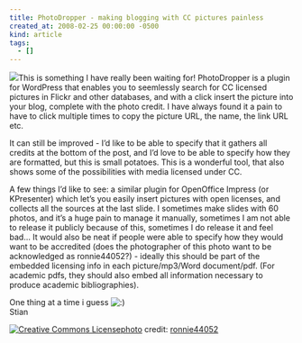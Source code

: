 ```yaml
---
title: PhotoDropper - making blogging with CC pictures painless
created_at: 2008-02-25 00:00:00 -0500
kind: article
tags:
  - []
---
```


[![](http://farm3.static.flickr.com/2154/2292346266_6e36b36bbb_m.jpg)](http://www.flickr.com/photos/38729188@N00/2292346266/)This
is something I have really been waiting for! PhotoDropper is a plugin
for WordPress that enables you to seemlessly search for CC licensed
pictures in Flickr and other databases, and with a click insert the
picture into your blog, complete with the photo credit. I have always
found it a pain to have to click multiple times to copy the picture URL,
the name, the link URL etc.

It can still be improved - I’d like to be able to specify that it
gathers all credits at the bottom of the post, and I’d love to be able
to specify how they are formatted, but this is small potatoes. This is a
wonderful tool, that also shows some of the possibilities with media
licensed under CC.

A few things I’d like to see: a similar plugin for OpenOffice Impress
(or KPresenter) which let’s you easily insert pictures with open
licenses, and collects all the sources at the last slide. I sometimes
make slides with 60 photos, and it’s a huge pain to manage it manually,
sometimes I am not able to release it publicly because of this,
sometimes I do release it and feel bad… It would also be neat if people
were able to specify how they would want to be accredited (does the
photographer of this photo want to be acknowledged as ronnie44052?) -
ideally this should be part of the embedded licensing info in each
picture/mp3/Word document/pdf. (For academic pdfs, they should also
embed all information necessary to produce academic bibliographies).

One thing at a time i guess
![:)](http://reganmian.net/blog/wp-includes/images/smilies/icon_smile.gif)\
 Stian

[![Creative Commons
License](http://reganmian.net/blog/wp-content/plugins/photo_dropper/images/cc.png)](http://www.photodropper.com/creative-commons/ "creative commons")[photo](http://www.photodropper.com/photos/)
credit:
[ronnie44052](http://www.flickr.com/photos/38729188@N00/2292346266/ "ronnie44052")
